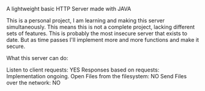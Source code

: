 A lightweight basic HTTP Server made with JAVA

This is a personal project, I am learning and making this server simultaneously. This means this is not a complete project, lacking different sets of features. This is probably the most insecure server that exists to date. But as time passes I'll implement more and more functions and make it secure.


What this server can do:

Listen to client requests: YES
Responses based on requests: Implementation ongoing.
Open Files from the filesystem: NO
Send Files over the network: NO


